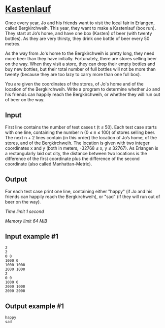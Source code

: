 # [Kastenlauf](https://www.e-olymp.com/en/problems/6033)

Once every year, Jo and his friends want to visit the local fair in Erlangen, called Bergkirchweih. This year, they want to make a Kastenlauf (box run). They start at Jo’s home, and have one box (Kasten) of beer (with twenty bottles). As they are very thirsty, they drink one bottle of beer every 50 metres.

As the way from Jo's home to the Bergkirchweih is pretty long, they need more beer than they have initially. Fortunately, there are stores selling beer on the way. When they visit a store, they can drop their empty bottles and buy new bottles, but their total number of full bottles will not be more than twenty (because they are too lazy to carry more than one full box).

You are given the coordinates of the stores, of Jo's home and of the location of the Bergkirchweih. Write a program to determine whether Jo and his friends can happily reach the Bergkirchweih, or whether they will run out of beer on the way.

## Input

First line contains the number of test cases t (t ≤ 50). Each test case starts with one line, containing the number n (0 ≤ n ≤ 100) of stores selling beer. The next n + 2 lines contain (in this order) the location of Jo’s home, of the stores, and of the Bergkirchweih. The location is given with two integer coordinates x and y (both in meters, -32768 ≤ x, y ≤ 32767). As Erlangen is a rectangularly laid out city, the distance between two locations is the difference of the first coordinate plus the difference of the second coordinate (also called Manhattan-Metric).

## Output

For each test case print one line, containing either "happy" (if Jo and his friends can happily reach the Bergkirchweih), or "sad" (if they will run out of beer on the way).

_Time limit 1 second_

_Memory limit 64 MiB_

## Input example #1
```
2
2
0 0
1000 0
1000 1000
2000 1000
2
0 0
1000 0
2000 1000
2000 2000
```

## Output example #1
```
happy
sad
```
